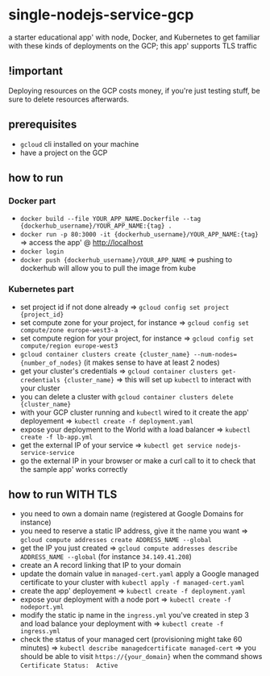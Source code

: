 # single-nodejs-service-gcp

a starter educational app' with node, Docker, and Kubernetes to get familiar with these kinds of deployments on the GCP; this app' supports TLS traffic

## !important

Deploying resources on the GCP costs money, if you're just testing stuff, be sure to delete resources afterwards.

## prerequisites

- `gcloud` cli installed on your machine
- have a project on the GCP

## how to run

### Docker part

- `docker build --file YOUR_APP_NAME.Dockerfile --tag {dockerhub_username}/YOUR_APP_NAME:{tag} .`
- `docker run -p 80:3000 -it {dockerhub_username}/YOUR_APP_NAME:{tag}` => access the app' @ <http://localhost>
- `docker login`
- `docker push {dockerhub_username}/YOUR_APP_NAME` => pushing to dockerhub will allow you to pull the image from kube

### Kubernetes part

- set project id if not done already => `gcloud config set project {project_id}`
- set compute zone for your project, for instance => `gcloud config set compute/zone europe-west3-a`
- set compute region for your project, for instance => `gcloud config set compute/region europe-west3`
- `gcloud container clusters create {cluster_name} --num-nodes={number_of_nodes}` (it makes sense to have at least 2 nodes)
- get your cluster's credentials => `gcloud container clusters get-credentials {cluster_name}` => this will set up `kubectl` to interact with your cluster
- you can delete a cluster with `gcloud container clusters delete {cluster_name}`
- with your GCP cluster running and `kubectl` wired to it create the app' deployement => `kubectl create -f deployment.yaml`
- expose your deployment to the World with a load balancer => `kubectl create -f lb-app.yml`
- get the external IP of your service => `kubectl get service nodejs-service-service`
- go the external IP in your browser or make a curl call to it to check that the sample app' works correctly

## how to run WITH TLS

- you need to own a domain name (registered at Google Domains for instance)
- you need to reserve a static IP address, give it the name you want => `gcloud compute addresses create ADDRESS_NAME --global`
- get the IP you just created => `gcloud compute addresses describe ADDRESS_NAME --global` (for instance `34.149.41.208`)
- create an A record linking that IP to your domain
- update the domain value in `managed-cert.yaml` apply a Google managed certificate to your cluster with `kubectl apply -f managed-cert.yaml`
- create the app' deployement => `kubectl create -f deployment.yaml`
- expose your deployment with a node port => `kubectl create -f nodeport.yml`
- modify the static ip name in the `ingress.yml` you've created in step 3 and load balance your deployment with => `kubectl create -f ingress.yml`
- check the status of your managed cert (provisioning might take 60 minutes) => `kubectl describe managedcertificate managed-cert` => you should be able to visit `https://{your_domain}` when the command shows `Certificate Status:  Active`
